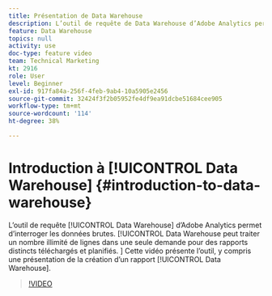```yaml
---
title: Présentation de Data Warehouse
description: L’outil de requête de Data Warehouse d’Adobe Analytics permet d’interroger les données brutes. Data Warehouse peut traiter un nombre illimité de lignes dans une seule demande pour des rapports distincts téléchargés et planifiés. Cette vidéo présente l’outil, notamment une présentation détaillée de la création d’un rapport de Data Warehouse.
feature: Data Warehouse
topics: null
activity: use
doc-type: feature video
team: Technical Marketing
kt: 2916
role: User
level: Beginner
exl-id: 917fa84a-256f-4feb-9ab4-10a5905e2456
source-git-commit: 32424f3f2b05952fe4df9ea91dcbe51684cee905
workflow-type: tm+mt
source-wordcount: '114'
ht-degree: 38%

---
```


# Introduction à [!UICONTROL Data Warehouse] {#introduction-to-data-warehouse}

L’outil de requête [!UICONTROL Data Warehouse] d’Adobe Analytics permet d’interroger les données brutes. [!UICONTROL Data Warehouse peut traiter un nombre illimité de lignes dans une seule demande pour des rapports distincts téléchargés et planifiés. ] Cette vidéo présente l’outil, y compris une présentation de la création d’un rapport [!UICONTROL Data Warehouse].

>[!VIDEO](https://video.tv.adobe.com/v/27306/?quality=12)
